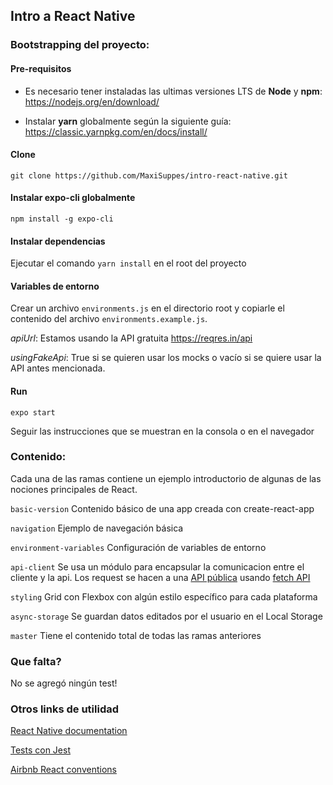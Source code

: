 ## Intro a React Native

### Bootstrapping del proyecto:
#### Pre-requisitos

- Es necesario tener instaladas las ultimas versiones LTS de **Node** y **npm**: https://nodejs.org/en/download/

- Instalar **yarn** globalmente según la siguiente guía: https://classic.yarnpkg.com/en/docs/install/

#### Clone
```git clone https://github.com/MaxiSuppes/intro-react-native.git```

#### Instalar expo-cli globalmente
```npm install -g expo-cli```

#### Instalar dependencias
Ejecutar el comando ```yarn install``` en el root del proyecto

#### Variables de entorno
Crear un archivo ```environments.js``` en el directorio root y copiarle el contenido del archivo ```environments.example.js```.

*apiUrl*: Estamos usando la API gratuita https://reqres.in/api

*usingFakeApi*: True si se quieren usar los mocks o vacío si se quiere usar la API antes mencionada.  

#### Run
```expo start```

Seguir las instrucciones que se muestran en la consola o en el navegador

### Contenido:
Cada una de las ramas contiene un ejemplo introductorio de algunas de las nociones principales de React.

```basic-version``` Contenido básico de una app creada con create-react-app

```navigation``` Ejemplo de navegación básica

```environment-variables``` Configuración de variables de entorno

```api-client``` Se usa un módulo para encapsular la comunicacion entre el cliente y la api. Los request se hacen a 
una [API pública]( https://reqres.in) usando [fetch API](https://developer.mozilla.org/es/docs/Web/API/Fetch_API/Utilizando_Fetch)

```styling``` Grid con Flexbox con algún estilo específico para cada plataforma

```async-storage``` Se guardan datos editados por el usuario en el Local Storage 

```master``` Tiene el contenido total de todas las ramas anteriores 

### Que falta?
No se agregó ningún test!

### Otros links de utilidad

[React Native documentation](https://reactnative.dev/)

[Tests con Jest](https://jestjs.io/)

[Airbnb React conventions](https://github.com/airbnb/javascript/tree/master/react)
